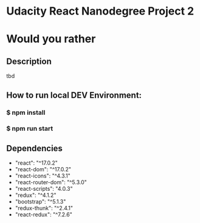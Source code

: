 # Udacity React Nanodegree Project 2
# Would you rather
## Description

tbd
## How to run local DEV Environment:

### $ npm install
### $ npm run start

## Dependencies
- "react": "^17.0.2"
- "react-dom": "^17.0.2"
- "react-icons": "^4.3.1"
- "react-router-dom": "^5.3.0"
- "react-scripts": "4.0.3"
- "redux": "^4.1.2"
- "bootstrap": "^5.1.3"
- "redux-thunk": "^2.4.1"
- "react-redux": "^7.2.6"